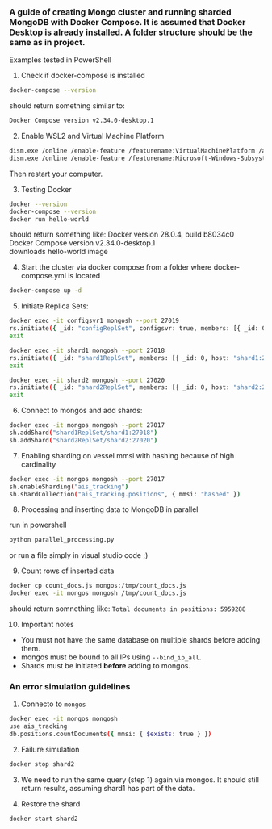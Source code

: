### A guide of creating Mongo cluster and running sharded MongoDB with Docker Compose. It is assumed that Docker Desktop is already installed. A folder structure should be the same as in project.

Examples tested in PowerShell

1. Check if docker-compose is installed

```bash
docker-compose --version
```
should return something similar to:
 ```bash
Docker Compose version v2.34.0-desktop.1
```

2. Enable WSL2 and Virtual Machine Platform

```bash
dism.exe /online /enable-feature /featurename:VirtualMachinePlatform /all /norestart
dism.exe /online /enable-feature /featurename:Microsoft-Windows-Subsystem-Linux /all /norestart
```

Then restart your computer.

3. Testing Docker

```bash
docker --version  
docker-compose --version  
docker run hello-world
```  

should return something like:
Docker version 28.0.4, build b8034c0  
Docker Compose version v2.34.0-desktop.1  
downloads hello-world image

4.  Start the cluster via docker compose from a folder where docker-compose.yml is located

```bash
docker-compose up -d
```

5. Initiate Replica Sets:
```bash
docker exec -it configsvr1 mongosh --port 27019
rs.initiate({ _id: "configReplSet", configsvr: true, members: [{ _id: 0, host: "configsvr1:27019" }] })
exit
```
```bash
docker exec -it shard1 mongosh --port 27018
rs.initiate({ _id: "shard1ReplSet", members: [{ _id: 0, host: "shard1:27018" }] })
exit
```
```bash
docker exec -it shard2 mongosh --port 27020
rs.initiate({ _id: "shard2ReplSet", members: [{ _id: 0, host: "shard2:27020" }] })
exit
```

6. Connect to mongos and add shards:
```bash
docker exec -it mongos mongosh --port 27017
sh.addShard("shard1ReplSet/shard1:27018")
sh.addShard("shard2ReplSet/shard2:27020")
```

7. Enabling sharding on vessel mmsi with hashing because of high cardinality

```bash
docker exec -it mongos mongosh --port 27017
sh.enableSharding("ais_tracking")
sh.shardCollection("ais_tracking.positions", { mmsi: "hashed" })
````

8. Processing and inserting data to MongoDB in parallel

run in powershell 

```bash
python parallel_processing.py
```
or run a file simply in visual studio code ;)

9. Count rows of inserted data

```bash
docker cp count_docs.js mongos:/tmp/count_docs.js
docker exec -it mongos mongosh /tmp/count_docs.js
```

should return somnething like:
```Total documents in positions: 5959288```

10. Important notes

- You must not have the same database on multiple shards before adding them.
- mongos must be bound to all IPs using `--bind_ip_all`.
- Shards must be initiated **before** adding to mongos.


### An error simulation guidelines

1. Connecto to ```mongos```
```bash
docker exec -it mongos mongosh
use ais_tracking
db.positions.countDocuments({ mmsi: { $exists: true } })
```

2. Failure simulation

```bash
docker stop shard2
```

3. We need to run the same query (step 1) again via mongos. It should still return results, assuming shard1 has part of the data.

4. Restore the shard
```bash
docker start shard2
```
